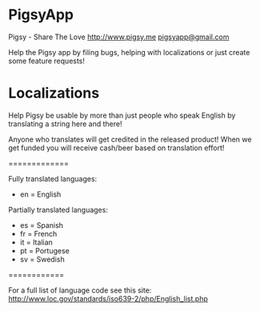 PigsyApp
========

Pigsy - Share The Love
http://www.pigsy.me
pigsyapp@gmail.com

Help the Pigsy app by filing bugs, helping with localizations or just create some feature requests!


Localizations
=============

Help Pigsy be usable by more than just people who speak English by translating
a string here and there!

Anyone who translates will get credited in the released product! When we get funded you will receive cash/beer based on translation effort!

=============

Fully translated languages:
- en = English

Partially translated languages:
- es = Spanish
- fr = French
- it = Italian
- pt = Portugese
- sv = Swedish


============

For a full list of language code see this site:
http://www.loc.gov/standards/iso639-2/php/English_list.php